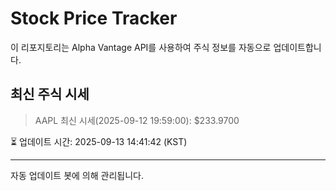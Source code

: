 
# Stock Price Tracker

이 리포지토리는 Alpha Vantage API를 사용하여 주식 정보를 자동으로 업데이트합니다.

## 최신 주식 시세
> AAPL 최신 시세(2025-09-12 19:59:00): $233.9700

⏳ 업데이트 시간: 2025-09-13 14:41:42 (KST)

---
자동 업데이트 봇에 의해 관리됩니다.
